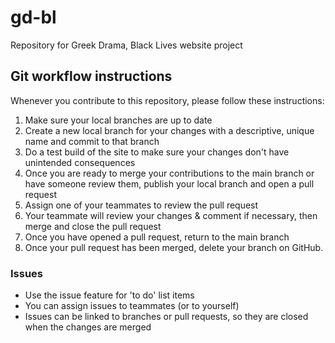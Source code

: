 # gd-bl

Repository for Greek Drama, Black Lives website project

## Git workflow instructions

Whenever you contribute to this repository, please follow these instructions:

1. Make sure your local branches are up to date
2. Create a new local branch for your changes with a descriptive, unique name and commit to that branch
3. Do a test build of the site to make sure your changes don't have unintended consequences
4. Once you are ready to merge your contributions to the main branch or have someone review them, publish your local branch and open a pull request
5. Assign one of your teammates to review the pull request
6. Your teammate will review your changes & comment if necessary, then merge and close the pull request
7. Once you have opened a pull request, return to the main branch
8. Once your pull request has been merged, delete your branch on GitHub.

### Issues

- Use the issue feature for 'to do' list items
- You can assign issues to teammates (or to yourself)
- Issues can be linked to branches or pull requests, so they are closed when the changes are merged
